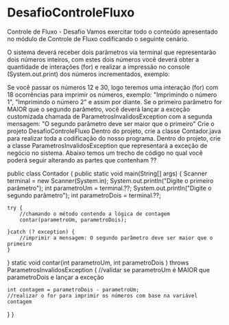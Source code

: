 # DesafioControleFluxo


Controle de Fluxo - Desafio Vamos exercitar todo o conteúdo apresentado no módulo de Controle de Fluxo codificando o seguinte cenário.

O sistema deverá receber dois parâmetros via terminal que representarão dois números inteiros, com estes dois números você deverá obter a quantidade de interações (for) e realizar a impressão no console (System.out.print) dos números incrementados, exemplo:

Se você passar os números 12 e 30, logo teremos uma interação (for) com 18 ocorrências para imprimir os números, exemplo: "Imprimindo o número 1", "Imprimindo o número 2" e assim por diante. Se o primeiro parâmetro for MAIOR que o segundo parâmetro, você deverá lançar a exceção customizada chamada de ParametrosInvalidosException com a segunda mensagem: "O segundo parâmetro deve ser maior que o primeiro" Crie o projeto DesafioControleFluxo Dentro do projeto, crie a classe Contador.java para realizar toda a codificação do nosso programa. Dentro do projeto, crie a classe ParametrosInvalidosException que representará a exceção de negócio no sistema. Abaixo temos um trecho de código no qual você poderá seguir alterando as partes que contenham ??

public class Contador { public static void main(String[] args) { Scanner terminal = new Scanner(System.in); System.out.println("Digite o primeiro parâmetro"); int parametroUm = terminal.??; System.out.println("Digite o segundo parâmetro"); int parametroDois = terminal.??;

	try {
		//chamando o método contendo a lógica de contagem
		contar(parametroUm, parametroDois);
	
	}catch (? exception) {
		//imprimir a mensagem: O segundo parâmetro deve ser maior que o primeiro
	}
	
}
static void contar(int parametroUm, int parametroDois ) throws ParametrosInvalidosException {
	//validar se parametroUm é MAIOR que parametroDois e lançar a exceção
	
	int contagem = parametroDois - parametroUm;
	//realizar o for para imprimir os números com base na variável contagem
}
}
